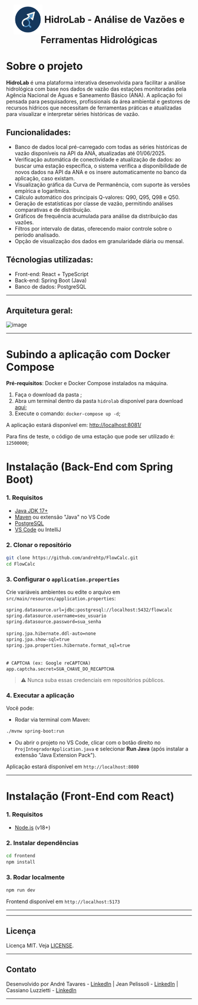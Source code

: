 <p align="center">
  <img src="./frontend/src/assets/icon.svg" alt="HidroLab Logo" width="80" style="vertical-align: middle;"/>
  <span style="font-size: 1.8em; font-weight: bold; vertical-align: middle;"> HidroLab - Análise de Vazões e Ferramentas Hidrológicas</span>
</p>


# Sobre o projeto

**HidroLab** é uma plataforma interativa desenvolvida para facilitar a análise hidrológica com base nos dados de vazão das estações monitoradas pela Agência Nacional de Águas e Saneamento Básico (ANA). A aplicação foi pensada para pesquisadores, profissionais da área ambiental e gestores de recursos hídricos que necessitam de ferramentas práticas e atualizadas para visualizar e interpretar séries históricas de vazão.

## Funcionalidades:

* Banco de dados local pré-carregado com todas as séries históricas de vazão disponíveis na API da ANA, atualizadas até 01/06/2025.
* Verificação automática de conectividade e atualização de dados: ao buscar uma estação específica, o sistema verifica a disponibilidade de novos dados na API da ANA e os insere automaticamente no banco da aplicação, caso existam.
* Visualização gráfica da Curva de Permanência, com suporte às versões empírica e logarítmica.
* Cálculo automático dos principais Q-valores: Q90, Q95, Q98 e Q50.
* Geração de estatísticas por classe de vazão, permitindo análises comparativas e de distribuição.
* Gráficos de frequência acumulada para análise da distribuição das vazões.
* Filtros por intervalo de datas, oferecendo maior controle sobre o período analisado.
* Opção de visualização dos dados em granularidade diária ou mensal.

## Técnologias utilizadas:

* Front-end: React + TypeScript
* Back-end: Spring Boot (Java)
* Banco de dados: PostgreSQL 

---

## Arquitetura geral:

![image](https://github.com/user-attachments/assets/789b567d-9e43-415d-83ec-0a7d43d39fcd)


---

# Subindo a aplicação com Docker Compose

**Pré-requisitos**: Docker e Docker Compose instalados na máquina.

1. Faça o download da pasta ;
2. Abra um terminal dentro da pasta `hidrolab` disponível para download [aqui](https://drive.google.com/drive/folders/1UoGwCXeufHPbtGOYPKU783534Q_fMWoZ?usp=sharing);
3. Execute o comando: `docker-compose up -d`;

A aplicação estará disponível em: [http://localhost:8081/](http://localhost:8081/)

Para fins de teste, o código de uma estação que pode ser utilizado é: `12500000`;

# Instalação (Back-End com Spring Boot)

### 1. Requisitos

* [Java JDK 17+](https://adoptium.net)
* [Maven](https://maven.apache.org/) ou extensão "Java" no VS Code
* [PostgreSQL](https://www.postgresql.org/)
* [VS Code](https://code.visualstudio.com/) ou IntelliJ

### 2. Clonar o repositório

```bash
git clone https://github.com/andrehtp/FlowCalc.git
cd FlowCalc
```

### 3. Configurar o `application.properties`

Crie variáveis ambientes ou edite o arquivo em `src/main/resources/application.properties`:

```properties
spring.datasource.url=jdbc:postgresql://localhost:5432/flowcalc
spring.datasource.username=seu_usuario
spring.datasource.password=sua_senha

spring.jpa.hibernate.ddl-auto=none
spring.jpa.show-sql=true
spring.jpa.properties.hibernate.format_sql=true


# CAPTCHA (ex: Google reCAPTCHA)
app.captcha.secret=SUA_CHAVE_DO_RECAPTCHA
```

> ⚠️ Nunca suba essas credenciais em repositórios públicos.

### 4. Executar a aplicação

Você pode:

* Rodar via terminal com Maven:

```bash
./mvnw spring-boot:run
```

* Ou abrir o projeto no VS Code, clicar com o botão direito no `ProjIntegradorApplication.java` e selecionar **Run Java** (após instalar a extensão "Java Extension Pack").

Aplicação estará disponível em `http://localhost:8080`

---

# Instalação (Front-End com React)

### 1. Requisitos

* [Node.js](https://nodejs.org/) (v18+)

### 2. Instalar dependências

```bash
cd frontend
npm install
```

### 3. Rodar localmente

```bash
npm run dev
```

Frontend disponível em `http://localhost:5173`

---


---
## Licença

Licença MIT. Veja [LICENSE](./LICENSE).

---

## Contato

Desenvolvido por 
             André Tavares      - [LinkedIn](https://www.linkedin.com/in/andrehtavares)
            |
            Jean Pelissoli     - [LinkedIn](https://www.linkedin.com/in/jeanpelissoli/) 
            | 
            Cassiano Luzzietti - [LinkedIn](https://www.linkedin.com/in/cassiano-matias-luzzietti-a4871421b/)

---


